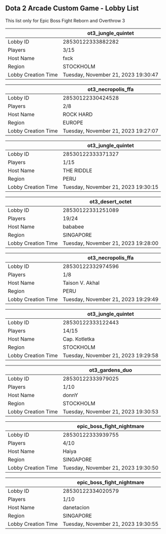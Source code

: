 ## Dota 2 Arcade Custom Game - Lobby List

This list only for Epic Boss Fight Reborn and Overthrow 3

|  | ot3_jungle_quintet |
| ------ | ------ |
| Lobby ID | 28530122333882282 |
| Players | 3/15 |
| Host Name | fxck |
| Region | STOCKHOLM |
| Lobby Creation Time | Tuesday, November 21, 2023 19:30:47 |


|  | ot3_necropolis_ffa |
| ------ | ------ |
| Lobby ID | 28530122330424528 |
| Players | 2/8 |
| Host Name | ROCK HARD |
| Region | EUROPE |
| Lobby Creation Time | Tuesday, November 21, 2023 19:27:07 |


|  | ot3_jungle_quintet |
| ------ | ------ |
| Lobby ID | 28530122333371327 |
| Players | 1/15 |
| Host Name | THE RIDDLE |
| Region | PERU |
| Lobby Creation Time | Tuesday, November 21, 2023 19:30:15 |


|  | ot3_desert_octet |
| ------ | ------ |
| Lobby ID | 28530122331251089 |
| Players | 19/24 |
| Host Name | bababee |
| Region | SINGAPORE |
| Lobby Creation Time | Tuesday, November 21, 2023 19:28:00 |


|  | ot3_necropolis_ffa |
| ------ | ------ |
| Lobby ID | 28530122332974596 |
| Players | 1/8 |
| Host Name | Taison V. Akhal |
| Region | PERU |
| Lobby Creation Time | Tuesday, November 21, 2023 19:29:49 |


|  | ot3_jungle_quintet |
| ------ | ------ |
| Lobby ID | 28530122333122443 |
| Players | 14/15 |
| Host Name | Cap. Kotletka |
| Region | STOCKHOLM |
| Lobby Creation Time | Tuesday, November 21, 2023 19:29:58 |


|  | ot3_gardens_duo |
| ------ | ------ |
| Lobby ID | 28530122333979025 |
| Players | 1/10 |
| Host Name | donnY |
| Region | STOCKHOLM |
| Lobby Creation Time | Tuesday, November 21, 2023 19:30:53 |


|  | epic_boss_fight_nightmare |
| ------ | ------ |
| Lobby ID | 28530122333939755 |
| Players | 4/10 |
| Host Name | Haiya |
| Region | SINGAPORE |
| Lobby Creation Time | Tuesday, November 21, 2023 19:30:50 |


|  | epic_boss_fight_nightmare |
| ------ | ------ |
| Lobby ID | 28530122334020579 |
| Players | 1/10 |
| Host Name | danetacion |
| Region | SINGAPORE |
| Lobby Creation Time | Tuesday, November 21, 2023 19:30:55 |


